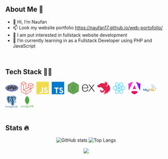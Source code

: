 
## About Me 🫣

- 👋 Hi, I’m Naufan
- 📫 Look my website portfolio https://naufan17.github.io/web-portofolio/
- 👀 I am put interested in fullstack website development
- 🌱 I’m currently learning in as a Fullstack Developer using PHP and JavaScript

</br>

## Tech Stack 😵‍💫

<div>
  <img src="https://github.com/devicons/devicon/blob/master/icons/php/php-original.svg" title="PHP" alt="PHP" width="40" height="40"/>&nbsp;
  <img src="https://github.com/devicons/devicon/blob/master/icons/laravel/laravel-original.svg" title="Laravel" alt="Laravel" width="40" height="40"/>&nbsp;
  <img src="https://github.com/devicons/devicon/blob/master/icons/javascript/javascript-plain.svg" title="JavaScript" alt="JavaScript" width="40" height="40"/>&nbsp;
  <img src="https://github.com/devicons/devicon/blob/master/icons/typescript/typescript-plain.svg" title="TypeScript" alt="TypeScript" width="40" height="40"/>&nbsp;
  <img src="https://github.com/devicons/devicon/blob/master/icons/nodejs/nodejs-plain.svg" title="Node.js" alt="Node.js" width="40" height="40"/>&nbsp;
  <img src="https://github.com/devicons/devicon/blob/master/icons/express/express-original.svg" title="Express" alt="Express" width="40" height="40"/>&nbsp;
  <img src="https://github.com/devicons/devicon/blob/master/icons/nestjs/nestjs-original.svg" title="NestJs" alt="NestJs" width="40" height="40"/>&nbsp;
  <img src="https://github.com/devicons/devicon/blob/master/icons/react/react-original.svg" title="React" alt="React" width="40" height="40"/>&nbsp;
  <img src="https://github.com/devicons/devicon/blob/master/icons/angular/angular-original.svg" title="Angular" alt="Angular" width="40" height="40"/>&nbsp;
  <img src="https://github.com/devicons/devicon/blob/master/icons/mysql/mysql-original-wordmark.svg"  title="MySQL" alt="MySQL" width="40" height="40"/>&nbsp;
  <img src="https://github.com/devicons/devicon/blob/master/icons/postgresql/postgresql-plain-wordmark.svg" title="PostgreSQL" alt="PostgreSQL" width="40" height="40"/>&nbsp;
  <img src="https://github.com/devicons/devicon/blob/master/icons/mongodb/mongodb-plain-wordmark.svg" title="MongoDB" alt="MongoDB" width="40" height="40"/>&nbsp;
</div>

</br>

## Stats 🔥

<div align="center">
  <img src="https://github-readme-stats.vercel.app/api?username=naufan17&show_icons=true&theme=github_dark&hide_border=true" alt="GitHub stats" />
  <img src="https://github-readme-stats.vercel.app/api/top-langs/?username=naufan17&theme=github_dark&hide_border=true&layout=compact&langs_count=8" alt="Top Langs" />
</div>

</br>

<div align="center">
  <img src="https://komarev.com/ghpvc/?username=naufan17&&style=flat-square"/>
</div>  
